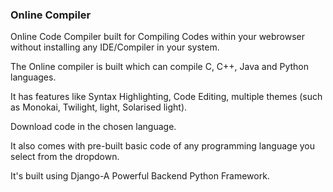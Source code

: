 ### Online Compiler
Online Code Compiler built for Compiling Codes within your webrowser without installing any IDE/Compiler in your system.

The Online compiler is built which can compile C, C++, Java and Python languages.

It has features like Syntax Highlighting, Code Editing, multiple themes (such as Monokai, Twilight, light, Solarised light).

Download code in the chosen language.

It also comes with pre-built basic code of any programming language you select from the dropdown.

It's built using Django-A Powerful Backend Python Framework.


